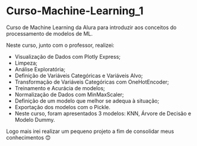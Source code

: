 # Curso-Machine-Learning_1

Curso de Machine Learning da Alura para introduzir aos conceitos do processamento de modelos de ML.

Neste curso, junto com o professor, realizei:

- Visualização de Dados com Plotly Express;
- Limpeza;
- Análise Exploratória;
- Definição de Variáveis Categóricas e Variáveis Alvo;
- Transformação de Variáveis Categóricas com OneHotEncoder;
- Treinamento e Acurácia de modelos;
- Normalização de Dados com MinMaxScaler;
- Definição de um modelo que melhor se adequa à situação;
- Exportação dos modelos com o Pickle.
- Neste curso, foram apresentados 3 modelos: KNN, Árvore de Decisão e Modelo Dummy.

Logo mais irei realizar um pequeno projeto a fim de consolidar meus conhecimentos 😊
